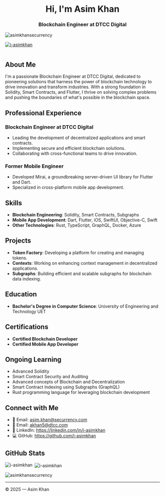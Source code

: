 <h1 align="center">Hi, I'm Asim Khan</h1>
<h3 align="center">Blockchain Engineer at DTCC Digital</h3>

<p align="left"> <img src="https://komarev.com/ghpvc/?username=asimkhansecurrency&label=Profile%20views&color=0e75b6&style=flat" alt="asimkhansecurrency" /> </p>

<p align="left"> <a href="https://github.com/ryo-ma/github-profile-trophy"><img src="https://github-profile-trophy.vercel.app/?username=i-asimkhan" alt="i-asimkhan" /></a> </p>

<p align="left"> <a href="https://twitter.com/" target="blank"><img src="https://img.shields.io/twitter/follow/?logo=twitter&style=for-the-badge" alt="" /></a> </p>

## About Me
I'm a passionate Blockchain Engineer at DTCC Digital, dedicated to pioneering solutions that harness the power of blockchain technology to drive innovation and transform industries. With a strong foundation in Solidity, Smart Contracts, and Flutter, I thrive on solving complex problems and pushing the boundaries of what's possible in the blockchain space.

## Professional Experience
### Blockchain Engineer at DTCC Digital
- Leading the development of decentralized applications and smart contracts.
- Implementing secure and efficient blockchain solutions.
- Collaborating with cross-functional teams to drive innovation.

### Former Mobile Engineer
- Developed Mirai, a groundbreaking server-driven UI library for Flutter and Dart.
- Specialized in cross-platform mobile app development.

## Skills
- **Blockchain Engineering**: Solidity, Smart Contracts, Subgraphs
- **Mobile App Development**: Dart, Flutter, iOS, SwiftUI, Objective-C, Swift
- **Other Technologies**: Rust, TypeScript, GraphQL, Docker, Azure

## Projects
- **Token Factory**: Developing a platform for creating and managing tokens.
- **Contexts**: Working on enhancing context management in decentralized applications.
- **Subgraphs**: Building efficient and scalable subgraphs for blockchain data indexing.

## Education
- **Bachelor's Degree in Computer Science**: University of Engineering and Technology UET

## Certifications
- **Certified Blockchain Developer**
- **Certified Mobile App Developer**

## Ongoing Learning
- Advanced Solidity
- Smart Contract Security and Auditing
- Advanced concepts of Blockchain and Decentralization
- Smart Contract Indexing using Subgraphs (GraphQL)
- Rust programming language for leveraging blockchain development

## Connect with Me
- 📧 Email: asim.khan@securrency.com
- 📧 Email: akhan5@dtcc.com
- 💼 LinkedIn: https://linkedin.com/in/i-asimkhan
- 💻 GitHub: https://github.com/i-asimkhan

## GitHub Stats
<p><img align="left" src="https://github-readme-stats.vercel.app/api/top-langs?username=i-asimkhan&show_icons=true&locale=en&layout=compact&count_private=true" alt="i-asimkhan" /></p>

<p>&nbsp;<img align="center" src="https://github-readme-stats.vercel.app/api?username=i-asimkhan&show_icons=true&locale=en&count_private=true" alt="i-asimkhan" /></p>

<p><img align="center" src="https://github-readme-streak-stats.herokuapp.com/?user=asimkhansecurrency&count_private=true" alt="asimkhansecurrency" /></p>

---

© 2025 — Asim Khan

